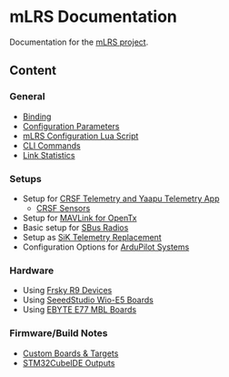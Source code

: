 # mLRS Documentation #

Documentation for the [mLRS project](https://github.com/olliw42/mLRS).

## Content ##

### General ###
- [Binding](docs/BINDING.md)
- [Configuration Parameters](docs/PARAMETERS.md)
- [mLRS Configuration Lua Script](docs/LUA.md)
- [CLI Commands](docs/CLI.md)
- [Link Statistics](docs/LINK_STATS.md)

### Setups ###
- Setup for [CRSF Telemetry and Yaapu Telemetry App](docs/CRSF.md)
    - [CRSF Sensors](docs/CRSF_SENSORS.md)
- Setup for [MAVLink for OpenTx](docs/MAVLINK_FOR_OPENTX.md)
- Basic setup for [SBus Radios](docs/BASIC_SETUP.md)
- Setup as [SiK Telemetry Replacement](docs/SETUP_SIK.md)
- Configuration Options for [ArduPilot Systems](docs/ARDUPILOT.md)

### Hardware ###
- Using [Frsky R9 Devices](docs/FRSKY_R9.md)
- Using [SeeedStudio Wio-E5 Boards](docs/SEEEDSTUDIO_WIO_E5.md)
- Using [EBYTE E77 MBL Boards](docs/EBYTE_E77_MBL.md)

### Firmware/Build Notes ###
- [Custom Boards & Targets](docs/CUSTOM_BOARDS_TARGETS.md)
- [STM32CubeIDE Outputs](docs/CUBEIDE_OUTPUTS.md)
